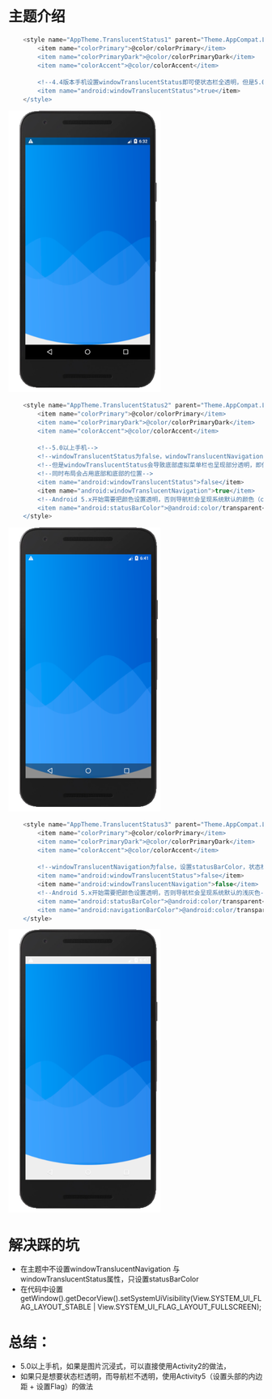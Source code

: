 # 主题介绍

```gradle
    <style name="AppTheme.TranslucentStatus1" parent="Theme.AppCompat.Light.NoActionBar">
        <item name="colorPrimary">@color/colorPrimary</item>
        <item name="colorPrimaryDark">@color/colorPrimaryDark</item>
        <item name="colorAccent">@color/colorAccent</item>

        <!--4.4版本手机设置windowTranslucentStatus即可使状态栏全透明，但是5.0以上手机设置此项只会半透明-->
        <item name="android:windowTranslucentStatus">true</item>
    </style>
```

<img src="image/image1.jpg" width="300">


```gradle
    <style name="AppTheme.TranslucentStatus2" parent="Theme.AppCompat.Light.NoActionBar">
        <item name="colorPrimary">@color/colorPrimary</item>
        <item name="colorPrimaryDark">@color/colorPrimaryDark</item>
        <item name="colorAccent">@color/colorAccent</item>

        <!--5.0以上手机-->
        <!--windowTranslucentStatus为false，windowTranslucentNavigation为true才能把状态栏完全透明-->
        <!--但是windowTranslucentStatus会导致底部虚拟菜单栏也呈现部分透明，即使设置navigationBarColor也无效-->
        <!--同时布局会占用底部和底部的位置-->
        <item name="android:windowTranslucentStatus">false</item>
        <item name="android:windowTranslucentNavigation">true</item>
        <!--Android 5.x开始需要把颜色设置透明，否则导航栏会呈现系统默认的颜色（colorPrimary）-->
        <item name="android:statusBarColor">@android:color/transparent</item>
    </style>
```
<img src="image/image2.jpg" width="300">

```gradle
    <style name="AppTheme.TranslucentStatus3" parent="Theme.AppCompat.Light.NoActionBar">
        <item name="colorPrimary">@color/colorPrimary</item>
        <item name="colorPrimaryDark">@color/colorPrimaryDark</item>
        <item name="colorAccent">@color/colorAccent</item>

        <!--windowTranslucentNavigation为false，设置statusBarColor，状态栏也无法全透明-->
        <item name="android:windowTranslucentStatus">false</item>
        <item name="android:windowTranslucentNavigation">false</item>
        <!--Android 5.x开始需要把颜色设置透明，否则导航栏会呈现系统默认的浅灰色-->
        <item name="android:statusBarColor">@android:color/transparent</item>
        <item name="android:navigationBarColor">@android:color/transparent</item>
    </style>
```
<img src="image/image3.jpg" width="300">


# 解决踩的坑
- 在主题中不设置windowTranslucentNavigation 与 windowTranslucentStatus属性，只设置statusBarColor
- 在代码中设置 getWindow().getDecorView().setSystemUiVisibility(View.SYSTEM_UI_FLAG_LAYOUT_STABLE | View.SYSTEM_UI_FLAG_LAYOUT_FULLSCREEN);

# 总结：
- 5.0以上手机，如果是图片沉浸式，可以直接使用Activity2的做法，
- 如果只是想要状态栏透明，而导航栏不透明，使用Activity5（设置头部的内边距 + 设置Flag）的做法